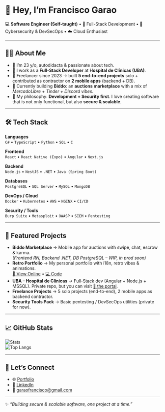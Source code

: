 # 👋 Hey, I’m Francisco Garao

💻 **Software Engineer (Self-taught)** • 🚀 Full-Stack Development • 🔐 Cybersecurity & DevSecOps • ☁️ Cloud Enthusiast

---

## 🧑‍💻 About Me
- 🔹 I’m 23 y/o, autodidacta & passionate about tech.  
- 🔹 I work as a **Full-Stack Developer** at **Hospital de Clínicas (UBA)**.  
- 🔹 Freelancer since 2023 → built **5 end-to-end projects** solo + contributed as contractor on **2 mobile apps** (backend + DB).  
- 🔹 Currently building **Biddo**: an **auctions marketplace** with a mix of *MercadoLibre + Tinder + Discord vibes*.  
- 🔹 My philosophy: **Development + Security first**. I love creating software that is not only functional, but also **secure & scalable**.  

---

## 🛠️ Tech Stack

**Languages**  
`C#` • `TypeScript` • `Python` • `SQL` • `C`

**Frontend**  
`React` • `React Native (Expo)` • `Angular` • `Next.js`

**Backend**  
`Node.js` • `NestJS` • `.NET` • `Java (Spring Boot)`

**Databases**  
`PostgreSQL` • `SQL Server` • `MySQL` • `MongoDB`

**DevOps / Cloud**  
`Docker` • `Kubernetes` • `AWS` • `NGINX` • `CI/CD`

**Security / Tools**  
`Burp Suite` • `Metasploit` • `OWASP` • `SIEM` • `Pentesting`

---

## 🌟 Featured Projects

- **Biddo Marketplace** → Mobile app for auctions with swipe, chat, escrow & karma.  
  *(Frontend RN, Backend .NET, DB PostgreSQL – WIP, in prod soon)*  
- **Retro Portfolio** → My personal portfolio with i18n, retro vibes & animations.  
  [🔗 View Online](https://fran.dev.example.com) • [💻 Code](https://github.com/R1KT0/portfolio)  
- **UBA – Hospital de Clínicas** → Full-Stack dev (Angular + Node.js + MSSQL). Private repo, but you can visit [🔗 the portal](https://portal.hospitaldeclinicas.uba.ar).  
- **Freelance Projects** → 5 solo projects (end-to-end), 2 mobile apps as backend contractor.  
- **Security Tools Pack** → Basic pentesting / DevSecOps utilities (private for now).  

---

## 📈 GitHub Stats

![Stats](https://github-readme-stats.vercel.app/api?username=R1KT0&show_icons=true&theme=radical)  
![Top Langs](https://github-readme-stats.vercel.app/api/top-langs/?username=R1KT0&layout=compact&theme=radical)

---

## 🤝 Let’s Connect

- 🌐 [Portfolio](https://fran.dev.example.com)  
- 💼 [LinkedIn](https://linkedin.com/in/francisco-garao)  
- 📧 garaofrancisco@gmail.com  

---

✨ *“Building secure & scalable software, one project at a time.”*
